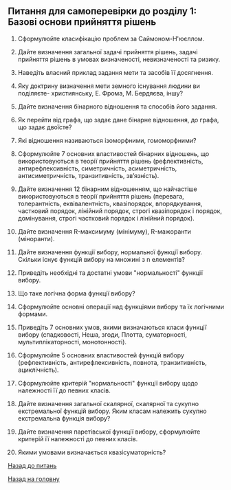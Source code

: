 <!-- 15.05 -->

## Питання для самоперевірки до розділу 1: Базові основи прийняття рішень

1. Сформулюйте класифікацію проблем за Саймоном-Н'юєллом.

2. Дайте визначення загальної задачі прийняття рішень, задачі прийняття рішень в умовах визначеності, невизначеності та ризику.

3. Наведіть власний приклад задання мети та засобів її досягнення.

4. Яку доктрину визначення мети земного існування людини ви поділяєте- християнську, Е. Фрома, М. Бердяєва, іншу?

5. Дайте визначення бінарного відношення та способів його задання.

6. Як перейти від графа, що задає дане бінарне відношення, до графа, що задає двоїсте?

7. Які відношення називаються ізоморфними, гомоморфними?

8. Сформулюйте 7 основних властивостей бінарних відношень, що використовуються в теорії прийняття рішень (рефлективність, антирефлексивність, симетричність, асиметричність, антисиметричність, транзитивність, зв’язність).

9. Дайте визначення 12 бінарним відношенням, що найчастіше використовуються в теорії прийняття рішень (перевага, толерантність, еквівалентність, квазіпорядок, впорядкування, частковий порядок, лінійний порядок, строгі квазіпорядок і порядок, домінування, строгі частковий порядок і лінійний порядок).

10. Дайте визначення R-максимуму (мінімуму), R-мажоранти (міноранти).

11. Дайте визначення функції вибору, нормальної функції вибору. Скільки існує функцій вибору на множині з n елементів?

12. Приведіть необхідні та достатні умови "нормальності" функції вибору.

13. Що таке логічна форма функції вибору?

14. Сформулюйте основні операції над функціями вибору та їх логічними формами.

15. Приведіть 7 основних умов, якими визначаються класи функції вибору (спадковості, Неша, згоди, Плотта, суматорності, мультиплікаторності, монотонності).

16. Сформулюйте 5 основних властивостей функцій вибору (рефлективність, антирефлексивність, повнота, транзитивність, ациклічність).

17. Сформулюйте критерій "нормальності" функції вибору щодо належності її до певних класів.

18. Дайте визначення загальної скалярної, скалярної та сукупно екстремальної функцій вибору. Яким класам належить сукупно екстремальна функція вибору?

19. Дайте визначення паретівської функції вибору, сформулюйте критерій її належності до певних класів.

20. Якими умовами визначається квазісуматорність?

[Назад до питань](README.md)

[Назад на головну](../README.md)